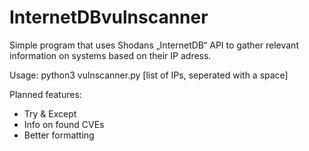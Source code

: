 # InternetDBvulnscanner
Simple program that uses Shodans „InternetDB“ API to gather relevant information on systems based on their IP adress.

Usage: python3 vulnscanner.py [list of IPs, seperated with a space]

Planned features:
- Try & Except
- Info on found CVEs
- Better formatting
